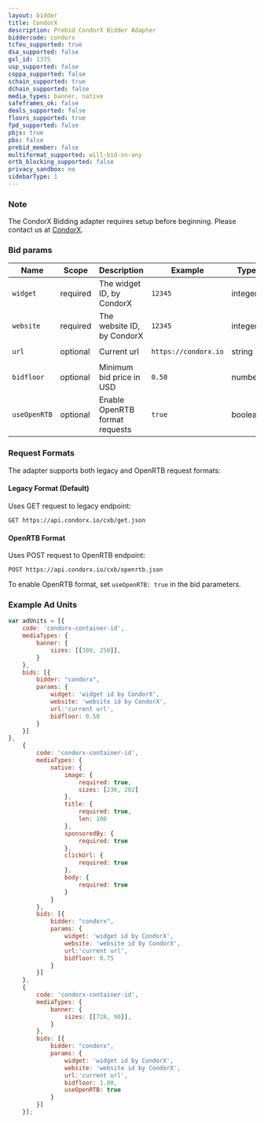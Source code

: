 ```yaml
---
layout: bidder
title: CondorX
description: Prebid CondorX Bidder Adapter
biddercode: condorx
tcfeu_supported: true
dsa_supported: false
gvl_id: 1375
usp_supported: false
coppa_supported: false
schain_supported: true
dchain_supported: false
media_types: banner, native
safeframes_ok: false
deals_supported: false
floors_supported: true
fpd_supported: false
pbjs: true
pbs: false
prebid_member: false
multiformat_supported: will-bid-on-any
ortb_blocking_supported: false
privacy_sandbox: no
sidebarType: 1
---
```


### Note

The CondorX Bidding adapter requires setup before beginning. Please contact us at [CondorX](https://condorx.io).

### Bid params

| Name     | Scope    | Description                                                 | Example              | Type    | Default |
|----------|----------|-------------------------------------------------------------|----------------------|---------|---------|
| `widget` | required | The widget ID, by CondorX                                  | `12345`              | integer | - |
| `website`| required | The website ID, by CondorX                                  | `12345`              | integer | - |
| `url`    | optional | Current url                                                 | `https://condorx.io` | string  | `'current url'` |
| `bidfloor` | optional | Minimum bid price in USD                                  | `0.50`               | number  | `-1` |
| `useOpenRTB` | optional | Enable OpenRTB format requests                          | `true`               | boolean | `false` |

### Request Formats

The adapter supports both legacy and OpenRTB request formats:

#### Legacy Format (Default)
Uses GET request to legacy endpoint:
```
GET https://api.condorx.io/cxb/get.json
```

#### OpenRTB Format
Uses POST request to OpenRTB endpoint:
```
POST https://api.condorx.io/cxb/openrtb.json
```

To enable OpenRTB format, set `useOpenRTB: true` in the bid parameters.

### Example Ad Units

```javascript
var adUnits = [{
    code: 'condorx-container-id',
    mediaTypes: {
        banner: {
            sizes: [[300, 250]],
        }
    },
    bids: [{
        bidder: "condorx",
        params: {
            widget: 'widget id by CondorX',
            website: 'website id by CondorX',
            url:'current url',
            bidfloor: 0.50
        }
    }]
},
    {
        code: 'condorx-container-id',
        mediaTypes: {
            native: {
                image: {
                    required: true,
                    sizes: [236, 202]
                },
                title: {
                    required: true,
                    len: 100
                },
                sponsoredBy: {
                    required: true
                },
                clickUrl: {
                    required: true
                },
                body: {
                    required: true
                }
            }
        },
        bids: [{
            bidder: "condorx",
            params: {
                widget: 'widget id by CondorX',
                website: 'website id by CondorX',
                url:'current url',
                bidfloor: 0.75
            }
        }]
    },
    {
        code: 'condorx-container-id',
        mediaTypes: {
            banner: {
                sizes: [[728, 90]],
            }
        },
        bids: [{
            bidder: "condorx",
            params: {
                widget: 'widget id by CondorX',
                website: 'website id by CondorX',
                url:'current url',
                bidfloor: 1.00,
                useOpenRTB: true
            }
        }]
    }];
```